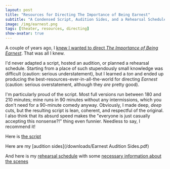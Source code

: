 ```yaml
---
layout: post
title: "Resources for Directing The Importance of Being Earnest"
subtitle: "A Condensed Script, Audition Sides, and a Rehearsal Schedule"
image: /img/earnest.png
tags: [theater, resources, directing]
show-avatar: true
---
```



A couple of years ago, I [knew I wanted to direct *The Importance of Being Earnest*](/2019-01-07-earnest-reflection). That was all I knew. 

I'd never adapted a script, hosted an audition, or planned a rehearsal schedule. Starting from a place of such stupendously small knowledge was difficult (caution: serious understatement), but I learned a *ton* and ended up producing the best-resources-ever-in-all-the-world for directing *Earnest* (caution: serious overstatement, although they *are* pretty good). 

I'm particularly proud of the script. Most full versions run between 180 and 210 minutes; mine runs in 90 minutes without any intermissions, which you don't need for a 90-minute comedy anyway. Obviously, I made deep, *deep* cuts, but the resulting script is lean, coherent, and respectful of the original. I also think that its absurd speed makes the "everyone is just casually accepting this nonsense?!" thing even funnier. Needless to say, I recommend it!

Here is [the script](/downloads/Earnest_Script.pdf)

Here are my [audition sides](/downloads/Earnest Audition Sides.pdf)

And here is my [rehearsal schedule](/downloads/Earnest-Rehearsal-Schedule.ods) with some [necessary information about the scenes](/downloads/Earnest-French-Scene-Groupings.ods)


